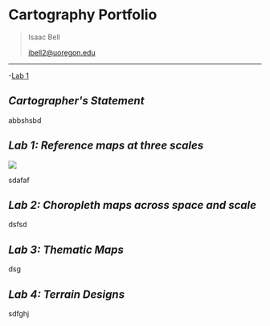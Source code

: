 # Cartography Portfolio
> Isaac Bell
>
> ibell2@uoregon.edu

***
-[Lab 1](#Lab-1:-Reference-maps-at-three-scales)
## *Cartographer's Statement*
abbshsbd
## *Lab 1: Reference maps at three scales*
<img src = "../images/Layout_lab1-1.png">

sdafaf
## *Lab 2: Choropleth maps across space and scale*
dsfsd
## *Lab 3: Thematic Maps*
dsg
## *Lab 4: Terrain Designs*
sdfghj
